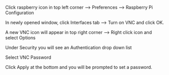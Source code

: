 Click raspberry icon in top left corner --> Preferences --> Raspberry Pi Configuration

In newly opened window, click Interfaces tab --> Turn on VNC and click OK.

A new VNC icon will appear in top right corner --> Right click icon and select Options

Under Security you will see an Authentication drop down list

Select VNC Password

Click Apply at the bottom and you will be prompted to set a password.
